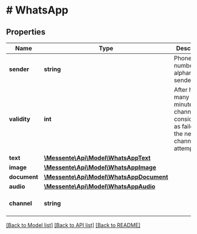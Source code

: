 # # WhatsApp

## Properties

Name | Type | Description | Notes
------------ | ------------- | ------------- | -------------
**sender** | **string** | Phone number or alphanumeric sender name | [optional] 
**validity** | **int** | After how many minutes this channel is   considered as failed and the next channel is attempted | [optional] 
**text** | [**\Messente\Api\Model\WhatsAppText**](WhatsAppText.md) |  | [optional] 
**image** | [**\Messente\Api\Model\WhatsAppImage**](WhatsAppImage.md) |  | [optional] 
**document** | [**\Messente\Api\Model\WhatsAppDocument**](WhatsAppDocument.md) |  | [optional] 
**audio** | [**\Messente\Api\Model\WhatsAppAudio**](WhatsAppAudio.md) |  | [optional] 
**channel** | **string** |  | [optional] [default to 'whatsapp']

[[Back to Model list]](../../README.md#documentation-for-models) [[Back to API list]](../../README.md#documentation-for-api-endpoints) [[Back to README]](../../README.md)


